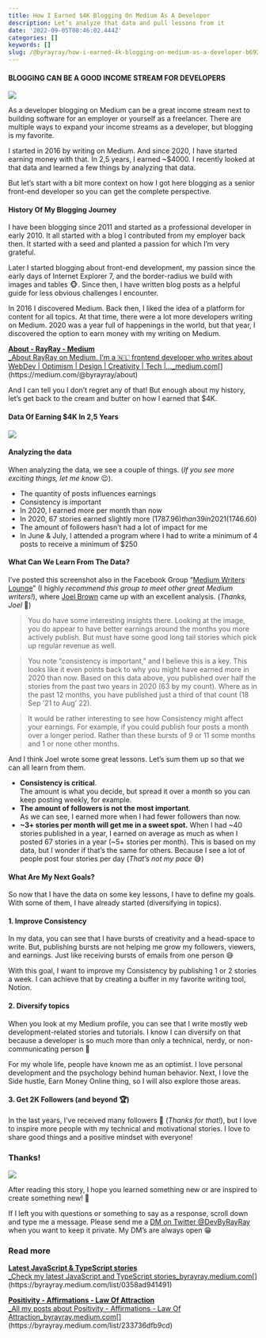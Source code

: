 ```yaml
---
title: How I Earned $4K Blogging On Medium As A Developer
description: Let’s analyze that data and pull lessons from it
date: '2022-09-05T08:46:02.444Z'
categories: []
keywords: []
slug: /@byrayray/how-i-earned-4k-blogging-on-medium-as-a-developer-b6925aa78358
---
```


#### BLOGGING CAN BE A GOOD INCOME STREAM FOR DEVELOPERS

![](/Users/devbyrayray/Downloads/medium-export-a7b31d8cfbafc479a349e86525a0598d57555fb548cdfad5aa20f48d7b4db09d/posts/md_1664876347726/img/0__9CaNg____vADrVtlzg.jpg)

As a developer blogging on Medium can be a great income stream next to building software for an employer or yourself as a freelancer. There are multiple ways to expand your income streams as a developer, but blogging is my favorite.

I started in 2016 by writing on Medium. And since 2020, I have started earning money with that. In 2,5 years, I earned ~$4000. I recently looked at that data and learned a few things by analyzing that data.

But let’s start with a bit more context on how I got here blogging as a senior front-end developer so you can get the complete perspective.

#### History Of My Blogging Journey

I have been blogging since 2011 and started as a professional developer in early 2010. It all started with a blog I contributed from my employer back then. It started with a seed and planted a passion for which I’m very grateful.

Later I started blogging about front-end development, my passion since the early days of Internet Explorer 7, and the border-radius we build with images and tables 🐵. Since then, I have written blog posts as a helpful guide for less obvious challenges I encounter.

In 2016 I discovered Medium. Back then, I liked the idea of a platform for content for all topics. At that time, there were a lot more developers writing on Medium. 2020 was a year full of happenings in the world, but that year, I discovered the option to earn money with my writing on Medium.

[**About - RayRay - Medium**  
_About RayRay on Medium. I'm a 🇳🇱 frontend developer who writes about WebDev | Optimism | Design | Creativity | Tech |…_medium.com](https://medium.com/@byrayray/about "https://medium.com/@byrayray/about")[](https://medium.com/@byrayray/about)

And I can tell you I don’t regret any of that! But enough about my history, let’s get back to the cream and butter on how I earned that $4K.

#### Data Of Earning $4K In 2,5 Years

![](/Users/devbyrayray/Downloads/medium-export-a7b31d8cfbafc479a349e86525a0598d57555fb548cdfad5aa20f48d7b4db09d/posts/md_1664876347726/img/1__P5KkkDi921pUdaoDTikE2g.png)

#### Analyzing the data

When analyzing the data, we see a couple of things. (_If you see more exciting things, let me know_ 😉).

*   The quantity of posts influences earnings
*   Consistency is important
*   In 2020, I earned more per month than now
*   In 2020, 67 stories earned slightly more ($1787.96) than 39 in 2021 ($1746.60)
*   The amount of followers hasn’t had a lot of impact for me
*   In June & July, I attended a program where I had to write a minimum of 4 posts to receive a minimum of $250

#### What Can We Learn From The Data?

I’ve posted this screenshot also in the Facebook Group “[Medium Writers Lounge](https://www.facebook.com/groups/mediumwriterslounge)” (I highly _recommend this group to meet other great Medium writers!_), where [Joel Brown](https://medium.com/u/8c2d235da39c) came up with an excellent analysis. (_Thanks, Joel_ 🙏)

> You do have some interesting insights there. Looking at the image, you do appear to have better earnings around the months you more actively publish. But must have some good long tail stories which pick up regular revenue as well.

> You note “consistency is important,” and I believe this is a key. This looks like it even points back to why you might have earned more in 2020 than now. Based on this data above, you published over half the stories from the past two years in 2020 (63 by my count). Where as in the past 12 months, you have published just a third of that count (18 Sep ’21 to Aug’ 22).

> It would be rather interesting to see how Consistency might affect your earnings. For example, if you could publish four posts a month over a longer period. Rather than these bursts of 9 or 11 some months and 1 or none other months.

And I think Joel wrote some great lessons. Let’s sum them up so that we can all learn from them.

*   **Consistency is critical**.   
    The amount is what you decide, but spread it over a month so you can keep posting weekly, for example.
*   **The amount of followers is not the most important**.   
    As we can see, I earned more when I had fewer followers than now.
*   **~3+ stories per month will get me in a sweet spot.** When I had ~40 stories published in a year, I earned on average as much as when I posted 67 stories in a year (~5+ stories per month). This is based on my data, but I wonder if that’s the same for others. Because I see a lot of people post four stories per day (_That’s not my pace_ 😅)

#### What Are My Next Goals?

So now that I have the data on some key lessons, I have to define my goals. With some of them, I have already started (diversifying in topics).

#### 1\. Improve Consistency

In my data, you can see that I have bursts of creativity and a head-space to write. But, publishing bursts are not helping me grow my followers, viewers, and earnings. Just like receiving bursts of emails from one person 😅

With this goal, I want to improve my Consistency by publishing 1 or 2 stories a week. I can achieve that by creating a buffer in my favorite writing tool, Notion.

#### 2\. Diversify topics

When you look at my Medium profile, you can see that I write mostly web development-related stories and tutorials. I know I can diversify on that because a developer is so much more than only a technical, nerdy, or non-communicating person 🙈

For my whole life, people have known me as an optimist. I love personal development and the psychology behind human behavior. Next, I love the Side hustle, Earn Money Online thing, so I will also explore those areas.

#### 3\. Get 2K Followers (and beyond 🏆)

In the last years, I’ve received many followers 🙏 (_Thanks for that!_), but I love to inspire more people with my technical and motivational stories. I love to share good things and a positive mindset with everyone!

### Thanks!

![](/Users/devbyrayray/Downloads/medium-export-a7b31d8cfbafc479a349e86525a0598d57555fb548cdfad5aa20f48d7b4db09d/posts/md_1664876347726/img/0__YmFzKa__HSM0Fshuj.jpg)

After reading this story, I hope you learned something new or are inspired to create something new! 🤗

If I left you with questions or something to say as a response, scroll down and type me a message. Please send me a [DM on Twitter @DevByRayRay](https://twitter.com/@devbyrayray) when you want to keep it private. My DM’s are always open 😁



### Read more

[**Latest JavaScript & TypeScript stories**  
_Check my latest JavaScript and TypeScript stories_byrayray.medium.com](https://byrayray.medium.com/list/0358ad941491 "https://byrayray.medium.com/list/0358ad941491")[](https://byrayray.medium.com/list/0358ad941491)

[**Positivity - Affirmations - Law Of Attraction**  
_All my posts about Positivity - Affirmations - Law Of Attraction_byrayray.medium.com](https://byrayray.medium.com/list/233736dfb9cd "https://byrayray.medium.com/list/233736dfb9cd")[](https://byrayray.medium.com/list/233736dfb9cd)